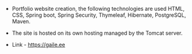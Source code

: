 - Portfolio website creation, the following technologies are used HTML, CSS, Spring boot, Spring Security, Thymeleaf, Hibernate, PostgreSQL, Maven. 

- The site is hosted on its own hosting managed by the Tomcat server.

- Link - https://gaile.ee

